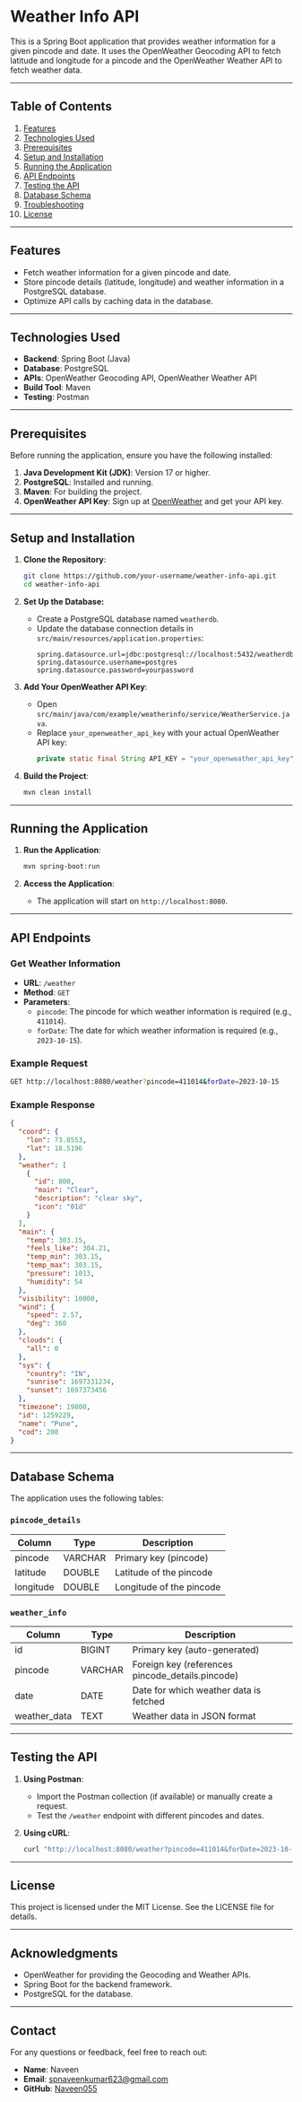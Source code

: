 # Weather Info API

This is a Spring Boot application that provides weather information for a given pincode and date. It uses the OpenWeather Geocoding API to fetch latitude and longitude for a pincode and the OpenWeather Weather API to fetch weather data.

---

## Table of Contents

1. [Features](#features)
2. [Technologies Used](#technologies-used)
3. [Prerequisites](#prerequisites)
4. [Setup and Installation](#setup-and-installation)
5. [Running the Application](#running-the-application)
6. [API Endpoints](#api-endpoints)
7. [Testing the API](#testing-the-api)
8. [Database Schema](#database-schema)
9. [Troubleshooting](#troubleshooting)
10. [License](#license)

---

## Features

- Fetch weather information for a given pincode and date.
- Store pincode details (latitude, longitude) and weather information in a PostgreSQL database.
- Optimize API calls by caching data in the database.

---

## Technologies Used

- **Backend**: Spring Boot (Java)
- **Database**: PostgreSQL
- **APIs**: OpenWeather Geocoding API, OpenWeather Weather API
- **Build Tool**: Maven
- **Testing**: Postman

---

## Prerequisites

Before running the application, ensure you have the following installed:

1. **Java Development Kit (JDK)**: Version 17 or higher.
2. **PostgreSQL**: Installed and running.
3. **Maven**: For building the project.
4. **OpenWeather API Key**: Sign up at [OpenWeather](https://openweathermap.org/api) and get your API key.

---

## Setup and Installation

1. **Clone the Repository**:
   ```bash
   git clone https://github.com/your-username/weather-info-api.git
   cd weather-info-api
   ```

2. **Set Up the Database:**
   - Create a PostgreSQL database named `weatherdb`.
   - Update the database connection details in `src/main/resources/application.properties`:
      ```properties
      spring.datasource.url=jdbc:postgresql://localhost:5432/weatherdb
      spring.datasource.username=postgres
      spring.datasource.password=yourpassword
      ```

3. **Add Your OpenWeather API Key**:
   - Open `src/main/java/com/example/weatherinfo/service/WeatherService.java`.
   - Replace `your_openweather_api_key` with your actual OpenWeather API key:
     ```java
     private static final String API_KEY = "your_openweather_api_key";
     ```

4. **Build the Project**:
   ```bash
   mvn clean install
   ```

---

## Running the Application

1. **Run the Application**:
   ```bash
   mvn spring-boot:run
   ```

2. **Access the Application**:
   - The application will start on `http://localhost:8080`.

---

## API Endpoints

### Get Weather Information
- **URL**: `/weather`   
- **Method**: `GET`
- **Parameters**:
  - `pincode`: The pincode for which weather information is required (e.g., `411014`).
  - `forDate`: The date for which weather information is required (e.g., `2023-10-15`).

### Example Request
```bash
GET http://localhost:8080/weather?pincode=411014&forDate=2023-10-15
```

### Example Response
```json
{
  "coord": {
    "lon": 73.8553,
    "lat": 18.5196
  },
  "weather": [
    {
      "id": 800,
      "main": "Clear",
      "description": "clear sky",
      "icon": "01d"
    }
  ],
  "main": {
    "temp": 303.15,
    "feels_like": 304.21,
    "temp_min": 303.15,
    "temp_max": 303.15,
    "pressure": 1013,
    "humidity": 54
  },
  "visibility": 10000,
  "wind": {
    "speed": 2.57,
    "deg": 360
  },
  "clouds": {
    "all": 0
  },
  "sys": {
    "country": "IN",
    "sunrise": 1697331234,
    "sunset": 1697373456
  },
  "timezone": 19800,
  "id": 1259229,
  "name": "Pune",
  "cod": 200
}
```

---

## Database Schema

The application uses the following tables:

### `pincode_details`
| Column    | Type    | Description               |
|-----------|--------|---------------------------|
| pincode   | VARCHAR | Primary key (pincode)    |
| latitude  | DOUBLE  | Latitude of the pincode  |
| longitude | DOUBLE  | Longitude of the pincode |

### `weather_info`
| Column      | Type     | Description                                      |
|------------|---------|--------------------------------------------------|
| id         | BIGINT   | Primary key (auto-generated)                    |
| pincode    | VARCHAR  | Foreign key (references pincode_details.pincode) |
| date       | DATE     | Date for which weather data is fetched           |
| weather_data | TEXT  | Weather data in JSON format                       |

---

## Testing the API

1. **Using Postman**:
   - Import the Postman collection (if available) or manually create a request.
   - Test the `/weather` endpoint with different pincodes and dates.

2. **Using cURL**:
   ```bash
   curl "http://localhost:8080/weather?pincode=411014&forDate=2023-10-15"
   ```

---

## License
This project is licensed under the MIT License. See the LICENSE file for details.

---

## Acknowledgments
- OpenWeather for providing the Geocoding and Weather APIs.
- Spring Boot for the backend framework.
- PostgreSQL for the database.

---

## Contact
For any questions or feedback, feel free to reach out:

- **Name**: Naveen
- **Email**: spnaveenkumar623@gmail.com
- **GitHub**: [Naveen055](https://github.com/Naveen055)
